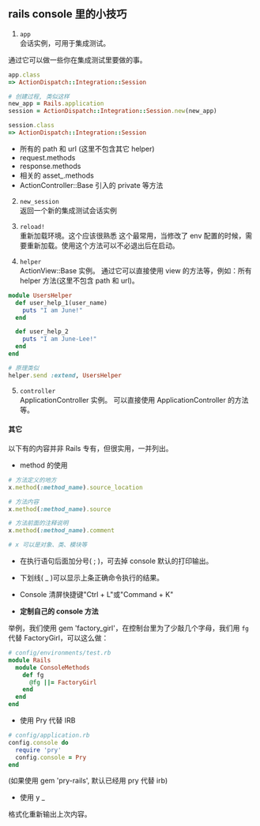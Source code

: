 ## rails console 里的小技巧

1) `app`  
会话实例，可用于集成测试。

通过它可以做一些你在集成测试里要做的事。

```ruby
app.class
=> ActionDispatch::Integration::Session

# 创建过程, 类似这样
new_app = Rails.application
session = ActionDispatch::Integration::Session.new(new_app)

session.class
=> ActionDispatch::Integration::Session
```

- 所有的 path 和 url (这里不包含其它 helper)
- request.methods
- response.methods
- 相关的 asset_.methods
- ActionController::Base 引入的 private 等方法

2) `new_session`  
返回一个新的集成测试会话实例

3) `reload!`  
重新加载环境。这个应该很熟悉
这个最常用，当修改了 env 配置的时候，需要重新加载。使用这个方法可以不必退出后在启动。

4) `helper`  
ActionView::Base 实例。
通过它可以直接使用 view 的方法等，例如：所有 helper 方法(这里不包含 path 和 url)。

```ruby
module UsersHelper
  def user_help_1(user_name)
    puts "I am June!"
  end

  def user_help_2
    puts "I am June-Lee!"
  end
end

# 原理类似
helper.send :extend, UsersHelper
```

5) `controller`  
ApplicationController 实例。
可以直接使用 ApplicationController 的方法等。

#### 其它

以下有的内容并非 Rails 专有，但很实用，一并列出。

- method 的使用

```ruby
# 方法定义的地方
x.method(:method_name).source_location

# 方法内容
x.method(:method_name).source

# 方法前面的注释说明
x.method(:method_name).comment

# x 可以是对象、类、模块等
```

- 在执行语句后面加分号( ; )，可去掉 console 默认的打印输出。

- 下划线( _ )可以显示上条正确命令执行的结果。

- Console 清屏快捷键"Ctrl + L"或"Command + K"

- **定制自己的 console 方法**

举例，我们使用 gem 'factory_girl'，在控制台里为了少敲几个字母，我们用 `fg` 代替 FactoryGirl，可以这么做：

```ruby
# config/environments/test.rb
module Rails
  module ConsoleMethods
    def fg
      @fg ||= FactoryGirl
    end
  end
end
```

- 使用 Pry 代替 IRB

```ruby
# config/application.rb
config.console do
  require 'pry'
  config.console = Pry
end
```

(如果使用 gem 'pry-rails', 默认已经用 pry 代替 irb)

- 使用 y _

格式化重新输出上次内容。
